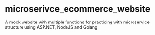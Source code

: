 # microserivce_ecommerce_website
A mock website with multiple functions for practicing with microservice structure using ASP.NET, NodeJS and Golang
